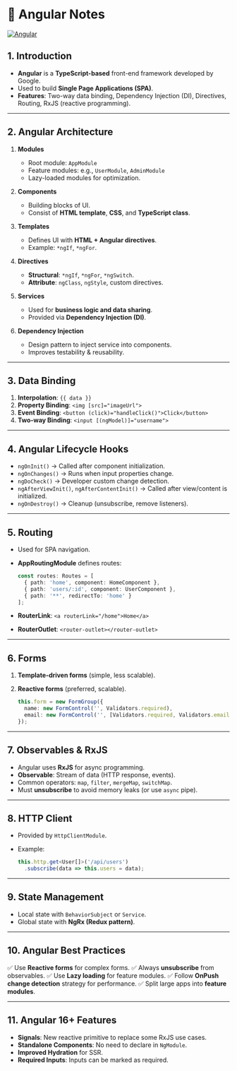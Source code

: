 # 📘 Angular Notes
[![Angular](https://img.shields.io/badge/Angular-DD0031?style=for-the-badge&logo=angular&logoColor=white)](#)

## 1. Introduction

* **Angular** is a **TypeScript-based** front-end framework developed by Google.
* Used to build **Single Page Applications (SPA)**.
* **Features**: Two-way data binding, Dependency Injection (DI), Directives, Routing, RxJS (reactive programming).

---

## 2. Angular Architecture

1. **Modules**

   * Root module: `AppModule`
   * Feature modules: e.g., `UserModule`, `AdminModule`
   * Lazy-loaded modules for optimization.

2. **Components**

   * Building blocks of UI.
   * Consist of **HTML template**, **CSS**, and **TypeScript class**.

3. **Templates**

   * Defines UI with **HTML + Angular directives**.
   * Example: `*ngIf`, `*ngFor`.

4. **Directives**

   * **Structural**: `*ngIf`, `*ngFor`, `*ngSwitch`.
   * **Attribute**: `ngClass`, `ngStyle`, custom directives.

5. **Services**

   * Used for **business logic and data sharing**.
   * Provided via **Dependency Injection (DI)**.

6. **Dependency Injection**

   * Design pattern to inject service into components.
   * Improves testability & reusability.

---

## 3. Data Binding

1. **Interpolation**: `{{ data }}`
2. **Property Binding**: `<img [src]="imageUrl">`
3. **Event Binding**: `<button (click)="handleClick()">Click</button>`
4. **Two-way Binding**: `<input [(ngModel)]="username">`

---

## 4. Angular Lifecycle Hooks

* `ngOnInit()` → Called after component initialization.
* `ngOnChanges()` → Runs when input properties change.
* `ngDoCheck()` → Developer custom change detection.
* `ngAfterViewInit()`, `ngAfterContentInit()` → Called after view/content is initialized.
* `ngOnDestroy()` → Cleanup (unsubscribe, remove listeners).

---

## 5. Routing

* Used for SPA navigation.
* **AppRoutingModule** defines routes:

  ```ts
  const routes: Routes = [
    { path: 'home', component: HomeComponent },
    { path: 'users/:id', component: UserComponent },
    { path: '**', redirectTo: 'home' }
  ];
  ```
* **RouterLink**: `<a routerLink="/home">Home</a>`
* **RouterOutlet**: `<router-outlet></router-outlet>`

---

## 6. Forms

1. **Template-driven forms** (simple, less scalable).
2. **Reactive forms** (preferred, scalable).

   ```ts
   this.form = new FormGroup({
     name: new FormControl('', Validators.required),
     email: new FormControl('', [Validators.required, Validators.email])
   });
   ```

---

## 7. Observables & RxJS

* Angular uses **RxJS** for async programming.
* **Observable**: Stream of data (HTTP response, events).
* Common operators: `map`, `filter`, `mergeMap`, `switchMap`.
* Must **unsubscribe** to avoid memory leaks (or use `async` pipe).

---

## 8. HTTP Client

* Provided by `HttpClientModule`.
* Example:

  ```ts
  this.http.get<User[]>('/api/users')
    .subscribe(data => this.users = data);
  ```

---

## 9. State Management

* Local state with `BehaviorSubject` or `Service`.
* Global state with **NgRx (Redux pattern)**.

---

## 10. Angular Best Practices

✅ Use **Reactive forms** for complex forms.
✅ Always **unsubscribe** from observables.
✅ Use **Lazy loading** for feature modules.
✅ Follow **OnPush change detection** strategy for performance.
✅ Split large apps into **feature modules**.

---

## 11. Angular 16+ Features

* **Signals**: New reactive primitive to replace some RxJS use cases.
* **Standalone Components**: No need to declare in `NgModule`.
* **Improved Hydration** for SSR.
* **Required Inputs**: Inputs can be marked as required.

